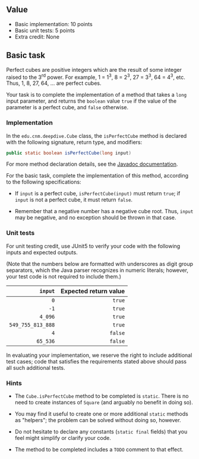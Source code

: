 ## Value

* Basic implementation: 10 points
* Basic unit tests: 5 points
* Extra credit: None

## Basic task

Perfect cubes are positive integers which are the result of some integer raised to the 3<sup>rd</sup> power. For example, 1 = 1<sup>3</sup>, 8 = 2<sup>3</sup>, 27 = 3<sup>3</sup>, 64 = 4<sup>3</sup>, etc. Thus, 1, 8, 27, 64, &hellip; are perfect cubes.

Your task is to complete the implementation of a method that takes a `long` input parameter, and returns the `boolean` value `true` if the value of the parameter is a perfect cube, and `false` otherwise.

### Implementation

In the `edu.cnm.deepdive.Cube` class, the `isPerfectCube` method is declared with the following signature, return type, and modifiers:
 
```java
public static boolean isPerfectCube(long input)
```

For more method declaration details, see the [Javadoc documentation](docs/api/edu/cnm/deepdive/Cube.html#isPerfectCube(long)).

For the basic task, complete the implementation of this method, according to the following specifications:

* If `input` is a perfect cube, `isPerfectCube(input)` must return `true`; if `input` is not a perfect cube, it must return `false`.

* Remember that a negative number has a negative cube root. Thus, `input` may be negative, and no exception should be thrown in that case.

### Unit tests

For unit testing credit, use JUnit5 to verify your code with the following inputs and expected outputs.

(Note that the numbers below are formatted with underscores as digit group separators, which the Java parser recognizes in numeric literals; however, your test code is not required to include them.)

| `input` | Expected return value |
|--------:|----------------------:|
| `0` | `true` |
| `-1` | `true` |
| `4_096` | `true` |
| `549_755_813_888` | `true` |
| `4` | `false` |
| `65_536` | `false` |

In evaluating your implementation, we reserve the right to include additional test cases; code that satisfies the requirements stated above should pass all such additional tests.
 
### Hints

* The `Cube.isPerfectCube` method to be completed is `static`. There is no need to create instances of `Square` (and arguably no benefit in doing so).  

* You may find it useful to create one or more additional `static` methods as "helpers"; the problem can be solved without doing so, however.

* Do not hesitate to declare any constants (`static final` fields) that you feel might simplify or clarify your code.

* The method to be completed includes a `TODO` comment to that effect.
